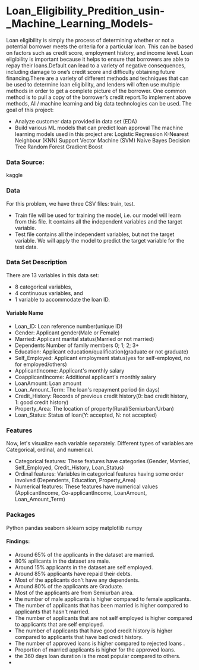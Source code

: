 # Loan_Eligibility_Predition_usin-_Machine_Learning_Models-
Loan eligibility is simply the process of determining whether or not a potential borrower meets the criteria for a particular loan. This can be based on factors such as credit score, employment history, and income level. Loan eligibility is important because it helps to ensure that borrowers are able to repay their loans.Default can lead to a variety of negative consequences, including damage to one’s credit score and difficulty obtaining future financing.There are a variety of different methods and techniques that can be used to determine loan eligibility, and lenders will often use multiple methods in order to get a complete picture of the borrower. One common method is to pull a copy of the borrower’s credit report.To implement above methods, AI / machine learning and big data technologies can be used. The goal of this project:
* Analyze customer data provided in data set (EDA)
* Build various ML models that can predict loan approval
The machine learning models used in this project are:
Logistic Regression
K-Nearest Neighbour (KNN)
Support Vector Machine (SVM)
Naive Bayes
Decision Tree
Random Forest
Gradient Boost

### Data Source:
kaggle

### Data
For this problem, we have three CSV files: train, test.

* Train file will be used for training the model, i.e. our model will learn from this file. It contains all the independent variables and the target variable.
* Test file contains all the independent variables, but not the target variable. We will apply the model to predict the target variable for the test data.

### Data Set Description

There are 13 variables in this data set:

* 8 categorical variables,
* 4 continuous variables, and
* 1 variable to accommodate the loan ID.

#### Variable Name
* Loan_ID:	Loan reference number(unique ID)
* Gender:	Applicant gender(Male or Female)
* Married:	Applicant marital status(Married or not married)
* Dependents	Number of family members	0; 1; 2; 3+
* Education:	Applicant education/qualification(graduate or not graduate)	
* Self_Employed:	Applicant employment status(yes for self-employed, no for employed/others)	
* ApplicantIncome:	Applicant's monthly salary
* CoapplicantIncome:	Additional applicant's monthly salary
* LoanAmount:	Loan amount	
* Loan_Amount_Term:	The loan's repayment period (in days)
* Credit_History:	Records of previous credit history(0: bad credit history, 1: good credit history)	
* Property_Area:	The location of property(Rural/Semiurban/Urban)	
* Loan_Status:	Status of loan(Y: accepted, N: not accepted)
### Features
Now, let's visualize each variable separately. Different types of variables are Categorical, ordinal, and numerical.

* Categorical features: These features have categories (Gender, Married, Self_Employed, Credit_History, Loan_Status)
* Ordinal features: Variables in categorical features having some order involved (Dependents, Education, Property_Area)
* Numerical features: These features have numerical values (ApplicantIncome, Co-applicantIncome, LoanAmount, Loan_Amount_Term)

### Packages
Python
pandas
seaborn
sklearn
scipy
matplotlib
numpy
#### Findings:
* Around 65% of the applicants in the dataset are married.
* 80% apllicants in the dataset are male.
* Around 15% applicants in the dataset are self employed.
* Around 85% applicants have repaid their debts.
* Most of the applicants don't have any dependents.
* Around 80% of the applicants are Graduate.
* Most of the applicants are from Semiurban area.
*  the number of male applicants is higher compared to female applicants.
* The number of applicants that has been married is higher compared to applicants that hasn't married. 
* The number of applicants that are not self employed is higher compared to applicants that are self employed. 
* The number of applicants that have good credit history is higher compared to applicants that have bad credit history.
* The number of approved loans is higher compared to rejected loans .
* Proportion of married applicants is higher for the approved loans.
*  the 360 days loan duration is the most popular compared to others.
* 

